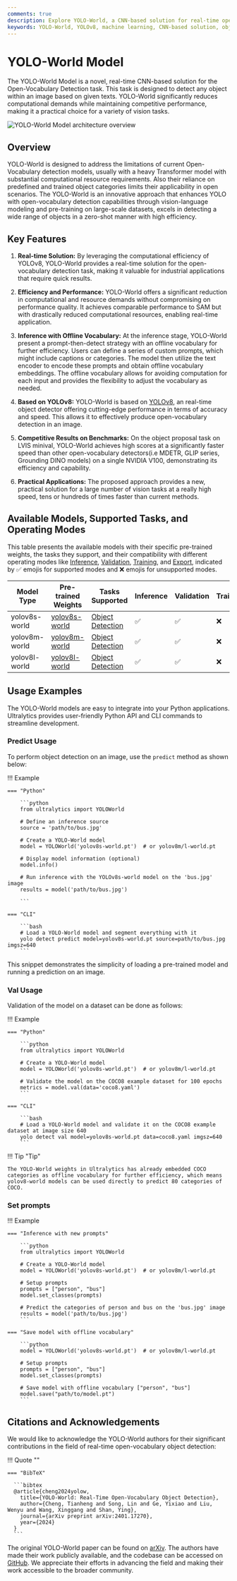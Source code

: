 ```yaml
---
comments: true
description: Explore YOLO-World, a CNN-based solution for real-time open-vocabulary object detection in images. Enhanced user interaction, computational efficiency and adaptable across vision tasks.
keywords: YOLO-World, YOLOv8, machine learning, CNN-based solution, object detection, real-time solution, Ultralytics, vision tasks, image processing, industrial applications, user interaction
---
```


# YOLO-World Model

The YOLO-World Model is a novel, real-time CNN-based solution for the Open-Vocabulary Detection task. This task is designed to detect any object within an image based on given texts. YOLO-World significantly reduces computational demands while maintaining competitive performance, making it a practical choice for a variety of vision tasks.

![YOLO-World Model architecture overview](https://github.com/Laughing-q/assets/assets/61612323/93c8b3cf-baa7-4c32-a405-3744e4ef0f28)

## Overview

YOLO-World is designed to address the limitations of current Open-Vocabulary detection models, usually with a heavy Transformer model with substantial computational resource requirements. Also their reliance on predefined and trained object categories limits their applicability in open scenarios. The YOLO-World is an innovative approach that enhances YOLO with open-vocabulary detection capabilities through vision-language modeling and pre-training on large-scale datasets, excels in detecting a wide range of objects in a zero-shot manner with high efficiency.

## Key Features

1. **Real-time Solution:** By leveraging the computational efficiency of YOLOv8, YOLO-World provides a real-time solution for the open-vocabulary detection task, making it valuable for industrial applications that require quick results.

2. **Efficiency and Performance:** YOLO-World offers a significant reduction in computational and resource demands without compromising on performance quality. It achieves comparable performance to SAM but with drastically reduced computational resources, enabling real-time application.

3. **Inference with Offline Vocabulary:** At the inference stage, YOLO-World present a prompt-then-detect strategy with an offline vocabulary for further efficiency. Users can define a series of custom prompts, which might include captions or categories. The model then utilize the text encoder to encode these prompts and obtain offline vocabulary embeddings. The offline vocabulary allows for avoiding computation for each input and provides the flexibility to adjust the vocabulary as needed.

4. **Based on YOLOv8:** YOLO-World is based on [YOLOv8](../tasks/detect.md), an real-time object detector offering cutting-edge performance in terms of accuracy and speed. This allows it to effectively produce open-vocabulary detection in an image.

5. **Competitive Results on Benchmarks:** On the object proposal task on LVIS minival, YOLO-World achieves high scores at a significantly faster speed than other open-vocabulary detectors(i.e MDETR, GLIP series, Grounding DINO models) on a single NVIDIA V100, demonstrating its efficiency and capability.

6. **Practical Applications:** The proposed approach provides a new, practical solution for a large number of vision tasks at a really high speed, tens or hundreds of times faster than current methods.

## Available Models, Supported Tasks, and Operating Modes

This table presents the available models with their specific pre-trained weights, the tasks they support, and their compatibility with different operating modes like [Inference](../modes/predict.md), [Validation](../modes/val.md), [Training](../modes/train.md), and [Export](../modes/export.md), indicated by ✅ emojis for supported modes and ❌ emojis for unsupported modes.

| Model Type | Pre-trained Weights                                                                         | Tasks Supported                              | Inference | Validation | Training | Export |
|------------|---------------------------------------------------------------------------------------------|----------------------------------------------|-----------|------------|----------|--------|
| yolov8s-world  | [yolov8s-world](https://github.com/ultralytics/assets/releases/download/v8.1.0/yolov8s-world.pt) | [Object Detection](../tasks/detect.md) | ✅         | ✅          | ❌        | ❌      |
| yolov8m-world  | [yolov8m-world](https://github.com/ultralytics/assets/releases/download/v8.1.0/yolov8m-world.pt) | [Object Detection](../tasks/detect.md) | ✅         | ✅          | ❌        | ❌      |
| yolov8l-world  | [yolov8l-world](https://github.com/ultralytics/assets/releases/download/v8.1.0/yolov8l-world.pt) | [Object Detection](../tasks/detect.md) | ✅         | ✅          | ❌        | ❌      |

## Usage Examples

The YOLO-World models are easy to integrate into your Python applications. Ultralytics provides user-friendly Python API and CLI commands to streamline development.

### Predict Usage

To perform object detection on an image, use the `predict` method as shown below:

!!! Example

    === "Python"

        ```python
        from ultralytics import YOLOWorld

        # Define an inference source
        source = 'path/to/bus.jpg'

        # Create a YOLO-World model
        model = YOLOWorld('yolov8s-world.pt')  # or yolov8m/l-world.pt

        # Display model information (optional)
        model.info()

        # Run inference with the YOLOv8s-world model on the 'bus.jpg' image
        results = model('path/to/bus.jpg')

        ```

    === "CLI"

        ```bash
        # Load a YOLO-World model and segment everything with it
        yolo detect predict model=yolov8s-world.pt source=path/to/bus.jpg imgsz=640
        ```

This snippet demonstrates the simplicity of loading a pre-trained model and running a prediction on an image.

### Val Usage

Validation of the model on a dataset can be done as follows:

!!! Example

    === "Python"

        ```python
        from ultralytics import YOLOWorld

        # Create a YOLO-World model
        model = YOLOWorld('yolov8s-world.pt')  # or yolov8m/l-world.pt

        # Validate the model on the COCO8 example dataset for 100 epochs
        metrics = model.val(data='coco8.yaml')
        ```

    === "CLI"

        ```bash
        # Load a YOLO-World model and validate it on the COCO8 example dataset at image size 640
        yolo detect val model=yolov8s-world.pt data=coco8.yaml imgsz=640
        ```

!!! Tip "Tip"

    The YOLO-World weights in Ultralytics has already embedded COCO categories as offline vocabulary for further efficiency, which means yolov8-world models can be used directly to predict 80 categories of COCO.

### Set prompts

!!! Example

    === "Inference with new prompts"

        ```python
        from ultralytics import YOLOWorld

        # Create a YOLO-World model
        model = YOLOWorld('yolov8s-world.pt')  # or yolov8m/l-world.pt
        
        # Setup prompts
        prompts = ["person", "bus"]
        model.set_classes(prompts)

        # Predict the categories of person and bus on the 'bus.jpg' image
        results = model('path/to/bus.jpg')
        ```

    === "Save model with offline vocabulary"

        ```python
        model = YOLOWorld('yolov8s-world.pt')  # or yolov8m/l-world.pt
        
        # Setup prompts
        prompts = ["person", "bus"]
        model.set_classes(prompts)

        # Save model with offline vocabulary ["person", "bus"]
        model.save("path/to/model.pt")
        ```


## Citations and Acknowledgements

We would like to acknowledge the YOLO-World authors for their significant contributions in the field of real-time open-vocabulary object detection:

!!! Quote ""

    === "BibTeX"

      ```bibtex
      @article{cheng2024yolow,
        title={YOLO-World: Real-Time Open-Vocabulary Object Detection},
        author={Cheng, Tianheng and Song, Lin and Ge, Yixiao and Liu, Wenyu and Wang, Xinggang and Shan, Ying},
        journal={arXiv preprint arXiv:2401.17270},
        year={2024}
      }
      ```

The original YOLO-World paper can be found on [arXiv](https://arxiv.org/pdf/2401.17270v2.pdf). The authors have made their work publicly available, and the codebase can be accessed on [GitHub](https://github.com/AILab-CVC/YOLO-World). We appreciate their efforts in advancing the field and making their work accessible to the broader community.
